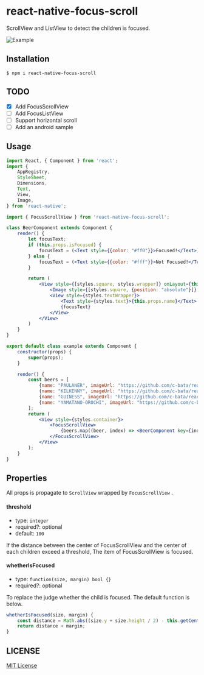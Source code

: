 # react-native-focus-scroll

ScrollView and ListView to detect the children is focused.

![Example](https://github.com/c-bata/react-native-focus-scroll/raw/master/example/anim.gif)

## Installation

```console
$ npm i react-native-focus-scroll
```

## TODO

- [x] Add FocusScrollView
- [ ] Add FocusListView
- [ ] Support horizontal scroll
- [ ] Add an android sample

## Usage

```jsx
import React, { Component } from 'react';
import {
    AppRegistry,
    StyleSheet,
    Dimensions,
    Text,
    View,
    Image,
} from 'react-native';

import { FocusScrollView } from 'react-native-focus-scroll';

class BeerComponent extends Component {
    render() {
        let focusText;
        if (this.props.isFocused) {
            focusText = (<Text style={{color: "#ff0"}}>Focused!</Text>);
        } else {
            focusText = (<Text style={{color: "#fff"}}>Not Focused!</Text>);
        }

        return (
            <View style={[styles.square, styles.wrapper]} onLayout={this.props.onLayout}>
                <Image style={[styles.square, {position: "absolute"}]} source={{uri: this.props.imageUrl}} />
                <View style={styles.textWrapper}>
                    <Text style={styles.text}>{this.props.name}</Text>
                    {focusText}
                </View>
            </View>
        )
    }
}

export default class example extends Component {
    constructor(props) {
        super(props);
    }

    render() {
        const beers = [
            {name: "PAULANER", imageUrl: "https://github.com/c-bata/react-native-focus-scroll/blob/master/example/assets/paulaner.jpg?raw=true"},
            {name: "KILKENNY", imageUrl: "https://github.com/c-bata/react-native-focus-scroll/blob/master/example/assets/kilkenny.jpg?raw=true"},
            {name: "GUINESS", imageUrl: "https://github.com/c-bata/react-native-focus-scroll/blob/master/example/assets/guiness.jpg?raw=true"},
            {name: "YAMATANO-OROCHI", imageUrl: "https://github.com/c-bata/react-native-focus-scroll/blob/master/example/assets/rokko-yamatanoorochi-ipa.jpg?raw=true"},
        ];
        return (
            <View style={styles.container}>
                <FocusScrollView>
                    {beers.map((beer, index) => <BeerComponent key={index} name={beer.name} imageUrl={beer.imageUrl} />)}
                </FocusScrollView>
            </View>
        );
    }
}
```

## Properties

All props is propagate to `ScrollView` wrapped by `FocusScrollView` .


#### threshold

- type: `integer`
- required?: optional
- default: `100`

If the distance between the center of FocusScrollView and the center of each children exceed a threshold,
The item of FocusScrollView is focused.

#### whetherIsFocused

- type: `function(size, margin) bool {}`
- required?: optional

To replace the judge whether the child is focused.
The default function is below.

```jsx
whetherIsFocused(size, margin) {
    const distance = Math.abs((size.y + size.height / 2) - this.getCenterY());
    return distance < margin;
}
```


## LICENSE

[MIT License](https://github.com/c-bata/react-native-focus-scroll/raw/master/LICENSE)
